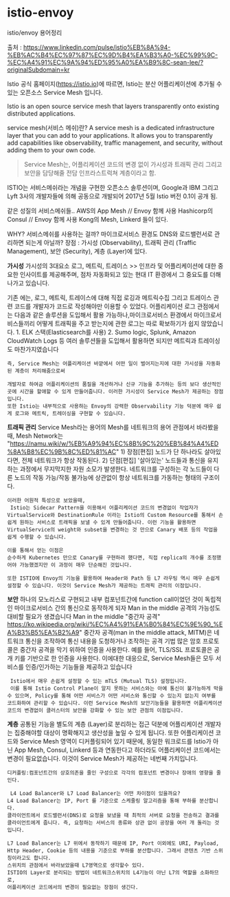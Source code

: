 # istio-envoy
istio/envoy 용어정리


출처 : https://www.linkedin.com/pulse/istio%EB%8A%94-%EB%AC%B4%EC%97%87%EC%9D%B4%EA%B3%A0-%EC%99%9C-%EC%A4%91%EC%9A%94%ED%95%A0%EA%B9%8C-sean-lee/?originalSubdomain=kr

Istio 공식 홈페이지(https://istio.io)에 따르면,
Istio는 분산 어플리케이션에 추가될 수 있는 오픈소스 Service Mesh 입니다.

Istio is an open source service mesh that layers transparently onto existing distributed applications.

service mesh(서비스 메쉬)란?
A service mesh is a dedicated infrastructure layer that you can add to your applications. It allows you to transparently add capabilities like observability, traffic management, and security, without adding them to your own code.
> Service Mesh는, 어플리케이션 코드의 변경 없이 가시성과 트래픽 관리 그리고 보안을 담당해줄 전담 인프라스트럭쳐 계층이라고 함.

ISTIO는 서비스메쉬라는 개념을 구현한 오픈소스 솔루션이며, Google과 IBM 그리고 Lyft 3사의 개발자들에 의해 공동으로 개발되어 2017년 5월 Istio 버전 0.1이 공개 됨.

같은 성질의 서비스메쉬들..
AWS의 App Mesh // Envoy 함께 사용
Hashicorp의 Consul // Envoy 함께 사용
Kong의 Mesh, Linkerd 들이 있다.

WHY? 서비스메쉬를 사용하는 걸까?
마이크로서비스 환경도 DNS와 로드밸런서로 관리하면 되는게 아닐까?
장점 : 가시성 (Observability), 트래픽 관리 (Traffic Management), 보안 (Security), 계층 (Layer)에 있다.

**가시성**
가시성의 3대요소
	로그, 메트릭, 트레이스 >> 인프라 및 어플리케이션에 대한 중요한 인사이트를 제공해주며, 점차 자동화되고 있는 현대 IT 환경에서 그 중요도를 더해나가고 있습니다.


기존 에는,  로그, 메트릭, 트레이스에 대해
	직접 로깅과 메트릭수집 그리고 트레이스 관련 코드를 개발자가 코드로 작성해야만 이용할 수 있었다.
	어플리케이션 로그 관점에서는 다음과 같은 솔루션을 도입해서 활용 가능하나,마이크로서비스 환경에서 마이크로서비스들끼리 어떻게 트래픽을 주고 받는지에 관한 로그는 따로 확보하기가 쉽지 않았습니다.
	1. ELK 스택(Elasticsearch를 사용)
	2. Sumo logic, Splunk, Amazon CloudWatch Logs 등 여러 솔루션들을 도입해서 활용하면 되지만  메트릭과 트레이싱도 마찬가지였습니다

	즉, Service Mesh는 어플리케이션 바깥에서 어떤 일이 벌어지는지에 대한 가시성을 자동화된 계층이 처리해줌으로써

	개발자로 하여금 어플리케이션의 품질을 개선하거나 신규 기능을 추가하는 등의 보다 생산적인 곳에 시간을 할애할 수 있게 만들어줍니다. 이러한 가시성이 Service Mesh가 제공하는 장점입니다.
	또한 Istio는 내부적으로 사용하는 Envoy의 강력한 Observability 기능 덕분에 매우 쉽게 로그와 메트릭, 트레이싱을 구현할 수 있습니다.

**트래픽 관리**
Service Mesh라는 용어의 Mesh를 네트워크의 용어 관점에서 바라봤을때,
	Mesh Network는 "https://namu.wiki/w/%EB%A9%94%EC%8B%9C%20%EB%84%A4%ED%8A%B8%EC%9B%8C%ED%81%AC"
	1) 장점[편집]
	노드가 단 하나라도 살아있다면, 전체 네트워크가 항상 작동된다.
	2) 단점[편집]
	'살아있는' 노드들과 통신을 유지하는 과정에서 무지막지한 자원 소모가 발생한다.
	네트워크를 구성하는 각 노드들이 다른 노드의 작동 가능/작동 불가능에 상관없이 항상 네트워크를 가동하는 형태의 구조이다.

	이러한 어원적 특성으로 보았을때,
	 Istio는 Sidecar Pattern을 이용해서 어플리케이션 코드의 변경없이 작업자가 VirtualService와 DestinationRule 이라는 Istio의 Custom Resource를 통해서 손쉽게 원하는 서비스로 트래픽을 보낼 수 있게 만들어줍니다. 이런 기능을 활용하면 VirtualService의 weight와 subset을 변경하는 것 만으로 Canary 배포 등의 작업을 쉽게 수행할 수 있습니다.
	 
	이를 통해서 얻는 이점은
	순수하게 Kubernetes 만으로 Canary를 구현하려 했다면, 직접 replica의 개수를 조정했어야 가능했겠지만 이 과정이 매우 단순해진 것입니다. 

	또한 ISTIO에 Envoy의 기능을 활용하여 Header와 Path 등 L7 라우팅 역시 매우 손쉽게 설정할 수 있습니다. 이것이 Service Mesh가 제공하는 트래픽 관리의 이점입니다.

**보안**
	하나의 모노리스로 구현되고 내부 컴포넌트간에 function call이었던 것이 독립적인 마이크로서비스 간의 통신으로 동작하게 되자 Man in the middle 공격의 가능성도 대비할 필요가 생겼습니다
	Man in the middle "중간자 공격"
	https://ko.wikipedia.org/wiki/%EC%A4%91%EA%B0%84%EC%9E%90_%EA%B3%B5%EA%B2%A9"
	중간자 공격(man in the middle attack, MITM)은 네트워크 통신을 조작하여 통신 내용을 도청하거나 조작하는 공격 기법
	많은 암호 프로토콜은 중간자 공격을 막기 위하여 인증을 사용한다. 예를 들어, TLS/SSL 프로토콜은 공개 키를 기반으로 한 인증을 사용한다.
	이에대한 대응으로, Service Mesh들은 모두 서비스를 인증/인가하는 기능들을 제공하고 있습니다

	 Istio에서 매우 손쉽게 설정할 수 있는 mTLS (Mutual TLS) 설정입니다.
	 이를 통해 Istio Control Plane이 알지 못하는 서비스와는 아예 통신이 불가능하게 막을 수 있으며, Policy를 통해 어떤 서비스가 어떤 서비스와 통신할 수 있는지 없는지 여부를 코드화하여 관리할 수 있습니다. 이런 Service Mesh의 보안기능들을 활용하면 어플리케이션 코드의 변경없이 클러스터의 보안을 강화할 수 있는 보안 관점의 이점입니다.
 
**계층**
	공통된 기능을 별도의 계층 (Layer)로 분리하는 접근 덕분에 어플리케이션 개발자는 집중해야할 대상이 명확해지고 생산성을 높일 수 있게 됩니다.
	또한 어플리케이션 코드와 Service Mesh 영역이 디커플링되어 있기 때문에, 동일한 워크로드를 Istio가 아닌 App Mesh, Consul, Linkerd 등과 연동한다고 하더라도 어플리케이션 코드에서는 변경이 필요없습니다. 이것이 Service Mesh가 제공하는 네번째 가치입니다.

	디커플링:컴포넌트간의 상호의존을 줄인 구성으로 각각의 컴포넌트 변경이나 장애의 영향을 줄인다.

	 L4 Load Balancer와 L7 Load Balancer는 어떤 차이점이 있을까요?
	L4 Load Balancer는 IP, Port 를 기준으로 스케줄링 알고리즘을 통해 부하를 분산합니다.
	클라이언트에서 로드밸런서(DNS)로 요청을 보냈을 때 최적의 서버로 요청을 전송하고 결과를 클라이언트에게 줍니다. 즉, 요청하는 서비스의 종류와 상관 없이 공장을 여러 개 돌리는 것입니다. 

	L7 Load Balancer는 L7 위에서 동작하기 때문에 IP, Port 이외에도 URI, Payload, Http Header, Cookie 등의 내용을 기준으로 부하를 분산합니다. 그래서 콘텐츠 기반 스위칭이라고도 합니다.
	스위치의 관점에서 바라보았을때 L7영역으로 생각할수 있다.
	ISTIO의 Layer로 분리되는 방법이 네트워크스위치의 L4기능이 아닌 L7의 역할을 소화하므로,
	어플리케이션 코드에서의 변경이 필요없는 장점이 생긴다.

